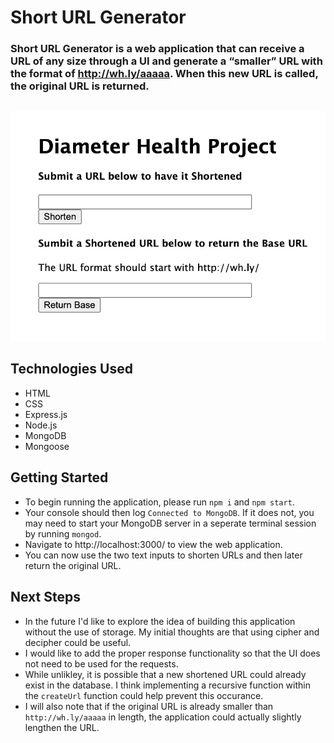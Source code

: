 # Short URL Generator

### Short URL Generator is a web application that can receive a URL of any size through a UI and generate a “smaller” URL with the format of http://wh.ly/aaaaa. When this new URL is called, the original URL is returned.

## 
![Landing Page](./public/images/landing_page.jpg)

## Technologies Used
- HTML
- CSS
- Express.js
- Node.js
- MongoDB
- Mongoose

## Getting Started
- To begin running the application, please run `npm i` and `npm start`.
- Your console should then log `Connected to MongoDB`. If it does not, you may need to start your MongoDB server in a seperate terminal session by running `mongod`.
- Navigate to http://localhost:3000/ to view the web application.
- You can now use the two text inputs to shorten URLs and then later return the original URL.


## Next Steps
- In the future I'd like to explore the idea of building this application without the use of storage. My initial thoughts are that using cipher and decipher could be useful.
- I would like to add the proper response functionality so that the UI does not need to be used for the requests.
- While unlikley, it is possible that a new shortened URL could already exist in the database. I think implementing a recursive function within the `createUrl` function could help prevent this occurance.
- I will also note that if the original URL is already smaller than `http://wh.ly/aaaaa` in length, the application could actually slightly lengthen the URL.